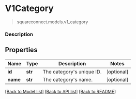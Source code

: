 # V1Category
> squareconnect.models.v1_category

### Description

## Properties
Name | Type | Description | Notes
------------ | ------------- | ------------- | -------------
**id** | **str** | The category&#39;s unique ID. | [optional]
**name** | **str** | The category&#39;s name. | [optional]

[[Back to Model list]](../README.md#documentation-for-models) [[Back to API list]](../README.md#documentation-for-api-endpoints) [[Back to README]](../README.md)


